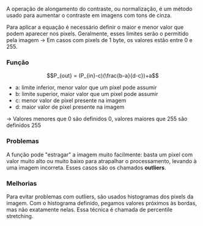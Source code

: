 A operação de alongamento do contraste, ou normalização, é um método usado para aumentar o contraste em imagens com tons de cinza.

Para aplicar a equação é necessário definir o maior e menor valor que podem aparecer nos pixels. Geralmente, esses limites serão o permitido pela imagem -> Em casos com pixels de 1 byte, os valores estão entre 0 e 255.

### Função
$$P_{out} = (P_{in}-c)(\frac{b-a}{d-c})+a$$

- a: limite inferior, menor valor que um pixel pode assumir
- b: limite superior, maior valor que um pixel pode assumir
- c: menor valor de pixel presente na imagem
- d: maior valor de pixel presente na imagem

-> Valores menores que 0 são definidos 0, valores maiores que 255 são definidos 255

### Problemas
A função pode "estragar" a imagem muito facilmente: basta um pixel com valor muito alto ou muito baixo para atrapalhar o processamento, levando à uma imagem incorreta. 
Esses casos são os chamados **outliers**.

### Melhorias
Para evitar problemas com outliers, são usados histogramas dos pixels da imagem. Com o histograma definido, pegamos valores próximos às bordas, mas não exatamente nelas. Essa técnica é chamada de percentile stretching.


